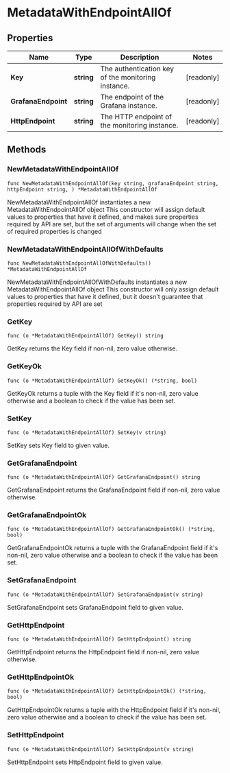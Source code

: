 # MetadataWithEndpointAllOf

## Properties

|Name | Type | Description | Notes|
|------------ | ------------- | ------------- | -------------|
|**Key** | **string** | The authentication key of the monitoring instance.  | [readonly] |
|**GrafanaEndpoint** | **string** | The endpoint of the Grafana instance.  | [readonly] |
|**HttpEndpoint** | **string** | The HTTP endpoint of the monitoring instance.  | [readonly] |

## Methods

### NewMetadataWithEndpointAllOf

`func NewMetadataWithEndpointAllOf(key string, grafanaEndpoint string, httpEndpoint string, ) *MetadataWithEndpointAllOf`

NewMetadataWithEndpointAllOf instantiates a new MetadataWithEndpointAllOf object
This constructor will assign default values to properties that have it defined,
and makes sure properties required by API are set, but the set of arguments
will change when the set of required properties is changed

### NewMetadataWithEndpointAllOfWithDefaults

`func NewMetadataWithEndpointAllOfWithDefaults() *MetadataWithEndpointAllOf`

NewMetadataWithEndpointAllOfWithDefaults instantiates a new MetadataWithEndpointAllOf object
This constructor will only assign default values to properties that have it defined,
but it doesn't guarantee that properties required by API are set

### GetKey

`func (o *MetadataWithEndpointAllOf) GetKey() string`

GetKey returns the Key field if non-nil, zero value otherwise.

### GetKeyOk

`func (o *MetadataWithEndpointAllOf) GetKeyOk() (*string, bool)`

GetKeyOk returns a tuple with the Key field if it's non-nil, zero value otherwise
and a boolean to check if the value has been set.

### SetKey

`func (o *MetadataWithEndpointAllOf) SetKey(v string)`

SetKey sets Key field to given value.


### GetGrafanaEndpoint

`func (o *MetadataWithEndpointAllOf) GetGrafanaEndpoint() string`

GetGrafanaEndpoint returns the GrafanaEndpoint field if non-nil, zero value otherwise.

### GetGrafanaEndpointOk

`func (o *MetadataWithEndpointAllOf) GetGrafanaEndpointOk() (*string, bool)`

GetGrafanaEndpointOk returns a tuple with the GrafanaEndpoint field if it's non-nil, zero value otherwise
and a boolean to check if the value has been set.

### SetGrafanaEndpoint

`func (o *MetadataWithEndpointAllOf) SetGrafanaEndpoint(v string)`

SetGrafanaEndpoint sets GrafanaEndpoint field to given value.


### GetHttpEndpoint

`func (o *MetadataWithEndpointAllOf) GetHttpEndpoint() string`

GetHttpEndpoint returns the HttpEndpoint field if non-nil, zero value otherwise.

### GetHttpEndpointOk

`func (o *MetadataWithEndpointAllOf) GetHttpEndpointOk() (*string, bool)`

GetHttpEndpointOk returns a tuple with the HttpEndpoint field if it's non-nil, zero value otherwise
and a boolean to check if the value has been set.

### SetHttpEndpoint

`func (o *MetadataWithEndpointAllOf) SetHttpEndpoint(v string)`

SetHttpEndpoint sets HttpEndpoint field to given value.




